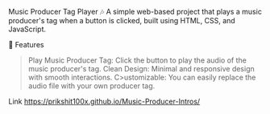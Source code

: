 Music Producer Tag Player 🎶
A simple web-based project that plays a music producer's tag when a button is clicked, built using HTML, CSS, and JavaScript.

🌟 Features
>Play Music Producer Tag: Click the button to play the audio of the music producer's tag.
>Clean Design: Minimal and responsive design with smooth interactions.
C>ustomizable: You can easily replace the audio file with your own producer tag.

Link
https://prikshit100x.github.io/Music-Producer-Intros/
